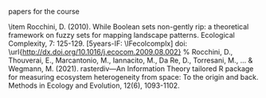 papers for the course


\item Rocchini, D. (2010). While Boolean sets non-gently rip: a theoretical framework on fuzzy sets for mapping landscape patterns. Ecological Complexity, 7: 125-129. [5years-IF: \IFecolcomplx] doi: \url{http://dx.doi.org/10.1016/j.ecocom.2009.08.002}
%
Rocchini, D., Thouverai, E., Marcantonio, M., Iannacito, M., Da Re, D., Torresani, M., ... & Wegmann, M. (2021). rasterdiv—An Information Theory tailored R package for measuring ecosystem heterogeneity from space: To the origin and back. Methods in Ecology and Evolution, 12(6), 1093-1102.
